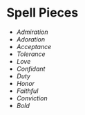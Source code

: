 # Spell Pieces
- *Admiration*
- *Adoration*
- *Acceptance*
- *Tolerance*
- *Love*
- *Confidant*
- *Duty*
- *Honor*
- *Faithful*
- *Conviction*
- *Bold*

